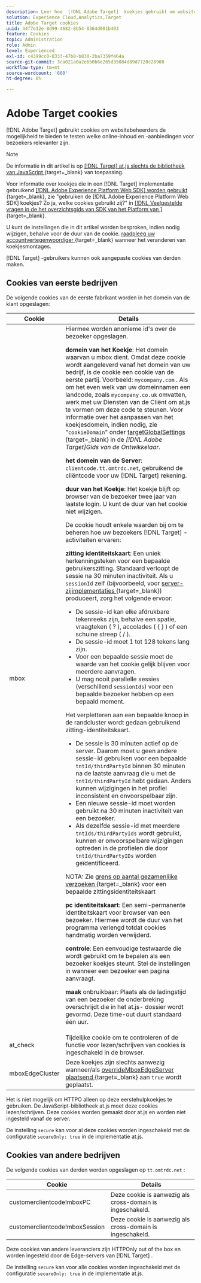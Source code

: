 ```yaml
---
description: Leer hoe  [!DNL Adobe Target]  koekjes gebruikt om websiteexploitanten de capaciteit te geven om te testen welke online inhoud en aanbiedingen voor bezoekers relevanter zijn.
solution: Experience Cloud,Analytics,Target
title: Adobe Target cookies
uuid: 44f7e32e-8d99-4682-8b54-8364d001b403
feature: Cookies
topic: Administration
role: Admin
level: Experienced
exl-id: c4399cc0-8333-47b8-b830-2ba7359f464a
source-git-commit: 3ca021a0a2e6b0b6e265d35084d89d7720c28908
workflow-type: tm+mt
source-wordcount: '660'
ht-degree: 0%

---
```


# Adobe Target cookies

[!DNL Adobe Target] gebruikt cookies om websitebeheerders de mogelijkheid te bieden te testen welke online-inhoud en -aanbiedingen voor bezoekers relevanter zijn.

>[!NOTE]
>
>De informatie in dit artikel is op [[!DNL Target]  at.js slechts de bibliotheek van JavaScript ](https://experienceleague.adobe.com/docs/target-dev/developer/client-side/at-js-implementation/functions-overview/targetglobalsettings.html?lang=nl-NL){target=_blank} van toepassing.
>
>Voor informatie over koekjes die in een [!DNL Target] implementatie gebruikend [[!DNL Adobe Experience Platform Web SDK] worden gebruikt ](https://experienceleague.adobe.com/docs/experience-platform/edge/home.html?lang=nl-NL){target=_blank}, zie &quot;gebruiken de [!DNL Adobe Experience Platform Web SDK] koekjes? Zo ja, welke cookies gebruikt zij?&quot; in [[!DNL Veelgestelde vragen in de het overzichtsgids van SDK van het Platform van &#x200B;]](https://experienceleague.adobe.com/docs/experience-platform/edge/web-sdk-faq.html?lang=nl-NL){target=_blank}.
>
>U kunt de instellingen die in dit artikel worden besproken, indien nodig wijzigen, behalve voor de duur van de cookie. [ raadpleeg uw accountvertegenwoordiger ](https://experienceleague.adobe.com/docs/target/using/cmp-resources-and-contact-information.html?lang=nl-NL){target=_blank} wanneer het veranderen van koekjesmontages.
>
>[!DNL Target] -gebruikers kunnen ook aangepaste cookies van derden maken.

## Cookies van eerste bedrijven

De volgende cookies van de eerste fabrikant worden in het domein van de klant opgeslagen:

| Cookie | Details |
| --- | --- |
| mbox | Hiermee worden anonieme id&#39;s over de bezoeker opgeslagen.<P>**domein van het Koekje**: Het domein waarvan u mbox dient. Omdat deze cookie wordt aangeleverd vanaf het domein van uw bedrijf, is de cookie een cookie van de eerste partij. Voorbeeld: `mycompany.com` . Als om het even welk van uw domeinnamen een landcode, zoals `mycompany.co.uk` omvatten, werk met uw Diensten van de Cliënt om at.js te vormen om deze code te steunen. Voor informatie over het aanpassen van het koekjesdomein, indien nodig, zie &quot;`cookieDomain`&quot; onder [ targetGlobalSettings ](https://experienceleague.adobe.com/docs/target-dev/developer/client-side/at-js-implementation/functions-overview/targetglobalsettings.html?lang=nl-NL){target=_blank} in de *[!DNL Adobe Target]Gids van de Ontwikkelaar*.<P>**het domein van de Server**: `clientcode.tt.omtrdc.net`, gebruikend de cliëntcode voor uw [!DNL Target] rekening.<P>**duur van het Koekje**: Het koekje blijft op browser van de bezoeker twee jaar van laatste login. U kunt de duur van het cookie niet wijzigen.<P>De cookie houdt enkele waarden bij om te beheren hoe uw bezoekers [!DNL Target] -activiteiten ervaren:<P>**zitting identiteitskaart**: Een uniek herkenningsteken voor een bepaalde gebruikerszitting. Standaard verloopt de sessie na 30 minuten inactiviteit. Als u `sessionId` zelf (bijvoorbeeld, voor [ server-zijimplementaties ](https://experienceleague.adobe.com/docs/target-dev/developer/server-side/server-side-overview.html?lang=nl-NL){target=_blank}) produceert, zorg het volgende ervoor:<ul><li>De sessie-id kan elke afdrukbare tekenreeks zijn, behalve een spatie, vraagteken ( ? ), accolades ( { } ) of een schuine streep ( / ).</li><li>De sessie-id moet 1 tot 128 tekens lang zijn.</li><li>Voor een bepaalde sessie moet de waarde van het cookie gelijk blijven voor meerdere aanvragen.</li><li>U mag nooit parallelle sessies (verschillend `sessionIds`) voor een bepaalde bezoeker hebben op een bepaald moment.</li></ul>Het verpletteren aan een bepaalde knoop in de randcluster wordt gedaan gebruikend zitting-identiteitskaart.<ul><li>De sessie is 30 minuten actief op de server. Daarom moet u geen andere sessie-id gebruiken voor een bepaalde `tntId/thirdPartyId` binnen 30 minuten na de laatste aanvraag die u met de `tntId/thirdPartyId` hebt gedaan. Anders kunnen wijzigingen in het profiel inconsistent en onvoorspelbaar zijn.</li><li>Een nieuwe sessie-id moet worden gebruikt na 30 minuten inactiviteit van een bezoeker.</li><li>Als dezelfde sessie-id met meerdere `tntIds/thirdPartyIds` wordt gebruikt, kunnen er onvoorspelbare wijzigingen optreden in de profielen die door `tntId/thirdPartyIDs` worden geïdentificeerd.</li></ul>NOTA: Zie [ grens op aantal gezamenlijke verzoeken ](https://experienceleague.adobe.com/docs/target/using/troubleshoot/target-limits.html?lang=nl-NL#content-delivery){target=_blank} voor een bepaalde zittingsidentiteitskaart<P>**pc identiteitskaart**: Een semi-permanente identiteitskaart voor browser van een bezoeker. Hiermee wordt de duur van het programma verlengd totdat cookies handmatig worden verwijderd.<P>**controle**: Een eenvoudige testwaarde die wordt gebruikt om te bepalen als een bezoeker koekjes steunt. Stel de instellingen in wanneer een bezoeker een pagina aanvraagt.<P>**maak** onbruikbaar: Plaats als de ladingstijd van een bezoeker de onderbreking overschrijdt die in het at.js- dossier wordt gevormd. Deze time-out duurt standaard één uur. |
| at_check | Tijdelijke cookie om te controleren of de functie voor lezen/schrijven van cookies is ingeschakeld in de browser. |
| mboxEdgeCluster | Deze koekjes zijn slechts aanwezig wanneer/als [ overrideMboxEdgeServer plaatsend ](https://experienceleague.adobe.com/docs/target-dev/developer/client-side/at-js-implementation/functions-overview/targetglobalsettings.html?lang=nl-NL){target=_blank} aan `true` wordt geplaatst. |

Het is niet mogelijk om HTTPO alleen op deze eerstehulpkoekjes te gebruiken. De JavaScript-bibliotheek at.js moet deze cookies lezen/schrijven. Deze cookies worden gemaakt door at.js en worden niet ingesteld vanaf de server.

De instelling `secure` kan voor al deze cookies worden ingeschakeld met de configuratie `secureOnly: true` in de implementatie at.js.

## Cookies van andere bedrijven

De volgende cookies van derden worden opgeslagen op `tt.omtrdc.net` :

| Cookie | Details |
| --- | --- |
| customerclientcode!mboxPC | Deze cookie is aanwezig als cross-domain is ingeschakeld. |
| customerclientcode!mboxSession | Deze cookie is aanwezig als cross-domain is ingeschakeld. |

Deze cookies van andere leveranciers zijn HTTPOnly out of the box en worden ingesteld door de Edge-servers van [!DNL Target] .

De instelling `secure` kan voor alle cookies worden ingeschakeld met de configuratie `secureOnly: true` in de implementatie at.js.